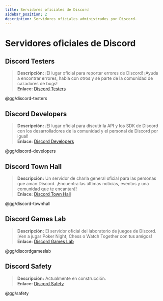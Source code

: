 ```yaml
---
title: Servidores oficiales de Discord
sidebar_position: 2
description: Servidores oficiales administrados por Discord.
---
```


# Servidores oficiales de Discord

## Discord Testers

> **Descripción:** ¡El lugar oficial para reportar errores de Discord! ¡Ayuda a encontrar errores, habla con otros y sé parte de la comunidad de cazadores de bugs!   <br/>
**Enlace:** [Discord Testers](https://discord.gg/discord-testers)

@gg/discord-testers

## Discord Developers

> **Descripción:** ¡El lugar oficial para discutir la API y los SDK de Discord con los desarrolladores de la comunidad y el personal de Discord por igual!   <br/>
**Enlace:** [Discord Developers](https://discord.gg/discord-developers)

@gg/discord-developers

## Discord Town Hall

> **Descripción:** Un servidor de charla general oficial para las personas que aman Discord. ¡Encuentra las últimas noticias, eventos y una comunidad que te encantará!   <br/>
**Enlace:** [Discord Town Hall](https://discord.gg/discord-townhall)

@gg/discord-townhall

## Discord Games Lab

> **Descripción:** El servidor oficial del laboratorio de juegos de Discord. ¡Ven a jugar Poker Night, Chess o Watch Together con tus amigos!   <br/>
**Enlace:** [Discord Games Lab](https://discord.gg/discordgameslab)

@gg/discordgameslab

## Discord Safety

> **Descripción:** Actualmente en construcción.  <br/>
**Enlace:** [Discord Safety](https://discord.gg/safety)

@gg/safety
